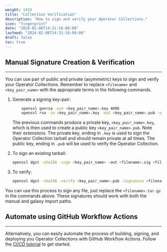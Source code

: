 ```yaml
---
weight: 1410
title: "Collection Verification"
description: "How to sign and verify your Operator Collections."
icon: "fingerprint"
date: "2024-02-08T14:31:16-08:00"
lastmod: "2024-02-08T14:31:16-08:00"
draft: false
toc: true
---
```


## Manual Signature Creation & Verification
---

You can use pair of public and private (asymmetric) keys to sign and verify your Operator Collections. Remember to replace `<filename>` and `<key_pair_name>` with the appropriate terms in the following commands.

1. Generate a signing key-pair:
    ```bash
        openssl genrsa -out <key_pair_name>.key 4096
        openssl rsa -in <key_pair_name>.key -out <key_pair_name>.pub -outform PEM -pubout
    ```

    The previous commands produce a private key, `<key_pair_name>.key`, which is then used to create a public key `<key_pair_name>.pub`. Note their extensions. The private key, ending in `.key` is used to sign the Operator Collection tarball and should remain private at all times. The public key, ending in `.pub` will be used to verify the Operator Collection.

2. To sign an existing tarball:
    ```bash
    openssl dgst -sha256 -sign <key_pair_name> -out <filename>.sig <filename>.tar.gz
    ```

3. To verify:
    ```bash
    openssl dgst -sha256 -verify <key_pair_name>.pub -signature <filename>.sig <filename>.tar.gz
    ```

You can use this process to sign any file, just replace the `<filename>.tar.gz` in the commands above.
These signatures should work with both the manual and galaxy import paths.

## Automate using GitHub Workflow Actions
---

Alternatively, you can easily automate the process of building, signing, and deploying you Operator Collections with GitHub Workflow Actions. Follow the [CI/CD tutorial](/docs/ibm-operator-collection-sdk/building--deploying/cicd/#using-github-workflow-actions-for-deployment) to get started.